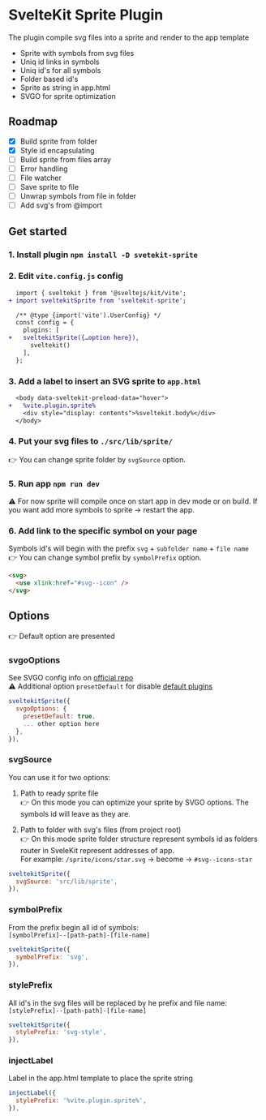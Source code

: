 # SvelteKit Sprite Plugin

The plugin compile svg files into a sprite and render to the app template  
- Sprite with symbols from svg files
- Uniq id links in symbols
- Uniq id's for all symbols
- Folder based id's
- Sprite as string in app.html
- SVGO for sprite optimization
## Roadmap
- [x] Build sprite from folder
- [x] Style id encapsulating
- [ ] Build sprite from files array
- [ ] Error handling 
- [ ] File watcher 
- [ ] Save sprite to file 
- [ ] Unwrap symbols from file in folder 
- [ ] Add svg's from @import 

## Get started

### 1. Install plugin `npm install -D svetekit-sprite`   

### 2. Edit `vite.config.js` config 

```diff 
  import { sveltekit } from '@sveltejs/kit/vite';
+ import sveltekitSprite from 'sveltekit-sprite';

  /** @type {import('vite').UserConfig} */
  const config = {
    plugins: [
+   sveltekitSprite({…option here}),
      sveltekit()
    ],
  };
```


### 3. Add a label to insert an SVG sprite to `app.html`

```diff
  <body data-sveltekit-preload-data="hover">
+   %vite.plugin.sprite%
    <div style="display: contents">%sveltekit.body%</div>
  </body>
```
### 4. Put your svg files to `./src/lib/sprite/`
👉 You can change sprite folder by `svgSource` option.


### 5. Run app `npm run dev`
⚠️ For now sprite will compile once on start app in dev mode or on build. If you want add more symbols to sprite → restart the app.<br> 

### 6. Add link to the specific symbol on your page
Symbols id's will begin with the prefix `svg` + `subfolder name` + `file name`  
👉 You can change symbol prefix by `symbolPrefix` option.

```html
<svg>
  <use xlink:href="#svg--icon" />
</svg>
```

## Options
👉 Default option are presented
### svgoOptions
See SVGO config info on [official repo](https://github.com/svg/svgo)  
⚠️ Additional option `presetDefault` for disable [default plugins](https://github.com/svg/svgo#default-preset)

```javascript 
sveltekitSprite({
  svgoOptions: {
    presetDefault: true,
    ... other option here
  },
}),
```

### svgSource
You can use it for two options:
1. Path to ready sprite file  
👉 On this mode you can optimize your sprite by SVGO options. The symbols id will leave as they are. 
  
2. Path to folder with svg's files (from project root)  
👉 On this mode sprite folder structure represent symbols id as folders router in SveleKit represent addresses of app.   
For example: `/sprite/icons/star.svg` → become → `#svg--icons-star`

```javascript 
sveltekitSprite({
  svgSource: 'src/lib/sprite',
}),
```
### symbolPrefix
From the prefix begin all id of symbols:  
`[symbolPrefix]--[path-path]-[file-name]` 
```javascript 
sveltekitSprite({
  symbolPrefix: 'svg',
}),
```
### stylePrefix
All id's in the svg files will be replaced by he prefix and file name:  
`[stylePrefix]--[path-path]-[file-name]`

```javascript 
sveltekitSprite({
  stylePrefix: 'svg-style',
}),
```
### injectLabel
Label in the app.html template to place the sprite string

```javascript 
injectLabel({
  stylePrefix: '%vite.plugin.sprite%',
}),
```